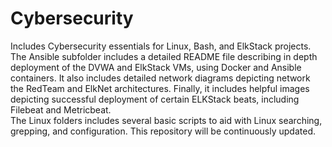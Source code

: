 # Cybersecurity
Includes Cybersecurity essentials for Linux, Bash, and ElkStack projects.
The Ansible subfolder includes a detailed README file describing in depth deployment of the DVWA and ElkStack VMs, using Docker and Ansible containers.  It also includes detailed network diagrams depicting network the RedTeam and ElkNet architectures.  Finally, it includes helpful images depicting successful deployment of certain ELKStack beats, including Filebeat and Metricbeat.  
The Linux folders includes several basic scripts to aid with Linux searching, grepping, and configuration.
This repository will be continuously updated.
